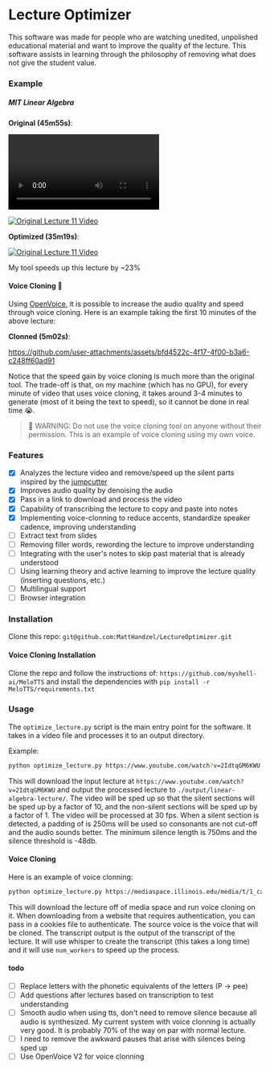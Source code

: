 # Lecture Optimizer

This software was made for people who are watching unedited, unpolished educational material and want to improve the quality of the lecture. This software assists in learning through the philosophy of removing what does not give the student value.

### Example

##### MIT Linear Algebra

**Original (45m55s)**:

<video src="https://www.youtube.com/watch?v=2IdtqGM6KWU" controls="controls" style="max-width: 730px;"></video>

[![Original Lecture 11 Video](https://img.youtube.com/vi/2IdtqGM6KWU/0.jpg)](https://www.youtube.com/watch?v=2IdtqGM6KWU)

**Optimized (35m19s)**:

[![Original Lecture 11 Video](https://img.youtube.com/vi/EtxPOWO6bgc/0.jpg)](https://youtu.be/EtxPOWO6bgc)

My tool speeds up this lecture by ~23\%

#### Voice Cloning 🤯

Using [OpenVoice](https://github.com/myshell-ai/OpenVoice), it is possible to increase the audio quality and speed through voice cloning. Here is an example taking the first 10 minutes of the above lecture:

**Clonned (5m02s)**:

https://github.com/user-attachments/assets/bfd4522c-4f17-4f00-b3a6-c248ff60ad91

Notice that the speed gain by voice cloning is much more than the original tool. The trade-off is that, on my machine (which has no GPU), for every minute of video that uses voice cloning, it takes around 3-4 minutes to generate (most of it being the text to speed), so it cannot be done in real time 😭.

>  WARNING: Do not use the voice cloning tool on anyone without their permission. This is an example of voice cloning using my own voice.

### Features

- [x] Analyzes the lecture video and remove/speed up the silent parts inspired by the [jumpcutter](https://github.com/carykh/jumpcutter)
- [x] Improves audio quality by denoising the audio
- [x] Pass in a link to download and process the video
- [x] Capability of transcribing the lecture to copy and paste into notes
- [x] Implementing voice-clonning to reduce accents, standardize speaker cadence, improving understanding
- [ ] Extract text from slides
- [ ] Removing filler words, rewording the lecture to improve understanding
- [ ] Integrating with the user's notes to skip past material that is already understood
- [ ] Using learning theory and active learning to improve the lecture quality (inserting questions, etc.)
- [ ] Multilingual support
- [ ] Browser integration

### Installation

Clone this repo: `git@github.com:MattHandzel/LectureOptimizer.git`

#### Voice Cloning Installation

Clone the repo and follow the instructions of: `https://github.com/myshell-ai/MeloTTS` and install the dependencies with `pip install -r MeloTTS/requirements.txt`

### Usage

The `optimize_lecture.py` script is the main entry point for the software. It takes in a video file and processes it to an output directory.

Example:

```sh
python optimize_lecture.py https://www.youtube.com/watch?v=2IdtqGM6KWU  --output_dir ./output/linear-algebra-lecture/ --speed_up --fps 30 --num_workers 15 --normal_speed 1 --silent_speed 10 --padding 250 --silence_threshold -48 --min_silence_len 750
```

This will download the input lecture at `https://www.youtube.com/watch?v=2IdtqGM6KWU` and output the processed lecture to `./output/linear-algebra-lecture/`. The video will be sped up so that the silent sections will be sped up by a factor of 10, and the non-silent sections will be sped up by a factor of 1. The video will be processed at 30 fps. When a silent section is detected, a padding of is 250ms will be used so consonants are not cut-off and the audio sounds better. The minimum silence length is 750ms and the silence threshold is -48db.

#### Voice Cloning

Here is an example of voice clonning:

```sh
python optimize_lecture.py https://mediaspace.illinois.edu/media/t/1_caaoyovw --cookies ~/Downloads/cookies.txt --output_dir ./output/cs425-lecture-13/ --speed_up --fps 30 --num_workers 15 --normal_speed 1 --silent_speed 10 --padding 250 --silence_threshold -52 --min_silence_len 750 --clone_voice --source_voice ./matts-voice.mp3 --transcript_output ./output/linear-algebra-lecture-short-voice-clone/linear-algebra-short.tsv
```

This will download the lecture off of media space and run voice cloning on it. When downloading from a website that requires authentication, you can pass in a cookies file to authenticate. The source voice is the voice that will be cloned. The transcript output is the output of the transcript of the lecture. It will use whisper to create the transcript (this takes a long time) and it will use `num_workers` to speed up the process.

#### todo

- [ ] Replace letters with the phonetic equivalents of the letters (P -> pee)
- [ ] Add questions after lectures based on transcription to test understanding
- [ ] Smooth audio when using tts, don't need to remove silence because all audio is synthesized. My current system with voice clonning is actually very good. It is probably 70% of the way on par with normal lecture.
- [ ] I need to remove the awkward pauses that arise with silences being sped up
- [ ] Use OpenVoice V2 for voice clonning
